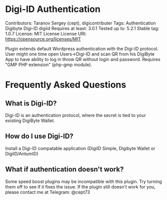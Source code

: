 Digi-ID Authentication
===

Contributors: Taranov Sergey (cept), digicontributer
Tags: Authentication Digibyte Digi-ID digiid
Requires at least: 3.0.1
Tested up to: 5.2.1
Stable tag: 1.0.7
License: MIT License
License URI: https://opensource.org/licenses/MIT

Plugin extends default Wordpress authentication with the Digi-ID protocol.
User might one time open Users->Digi-ID and scan QR from his DigiByte App to have
ability to log in throw QR without login and password.
Requires "GMP PHP extension" (php-gmp module).

Frequently Asked Questions
===

What is Digi-ID?
---
Digi-ID is an authentication protocol, where the secret is tied to your existing DigiByte Wallet.

How do I use Digi-ID?
---
Install a Digi-ID compatable application (DigiID Simple, Digibyte Wallet or DigiID/AntumID)

What if authentication doesn't work?
---
Some speed boost plugins may be incompatible with this plugin. Try turning them off to see if it fixes the issue. If the plugin still doesn't work for you, please contact me at Telegram: @cept73
